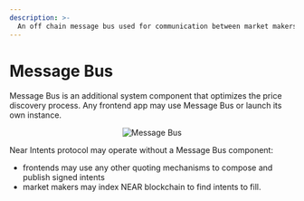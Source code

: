 ```yaml
---
description: >-
  An off chain message bus used for communication between market makers and users and sending the settlement transactions to verifier contract.
---
```


# Message Bus

Message Bus is an additional system component that optimizes the price discovery process. Any frontend app may use Message Bus or launch its own instance.

<p align="center">
  <img src="https://github.com/user-attachments/assets/fc27dde0-7a3d-428e-9776-8743aa6b43a5" alt="Message Bus" />
</p>

Near Intents protocol may operate without a Message Bus component:

* frontends may use any other quoting mechanisms to compose and publish signed intents
* market makers may index NEAR blockchain to find intents to fill.
